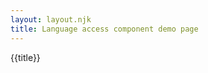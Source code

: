 ```yaml
---
layout: layout.njk
title: Language access component demo page
---
```


{{title}}

<div class="h-96" data-purposelabel="a spacer for demo yo"> </div>